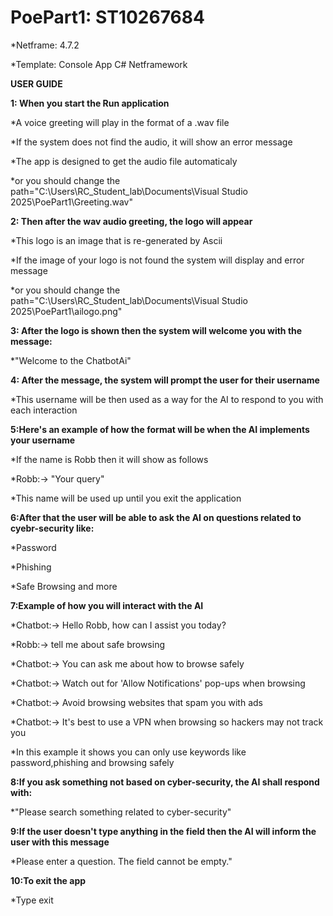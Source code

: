 # PoePart1: ST10267684

*Netframe: 4.7.2

*Template: Console App C# Netframework

**USER GUIDE**

**1: When you start the Run application**

*A voice greeting will play in the format of a .wav file

*If the system does not find the audio, it will show an error message

*The app is designed to get the audio file automaticaly

*or you should change the path="C:\Users\RC_Student_lab\Documents\Visual Studio 2025\PoePart1\Greeting.wav"


**2: Then after the wav audio greeting, the logo will appear**

*This logo is an image that is re-generated by Ascii

*If the image of your logo is not found the system will display and error message

*or you should change the path="C:\Users\RC_Student_lab\Documents\Visual Studio 2025\PoePart1\ailogo.png"

**3: After the logo is shown then the system will welcome you with the message:**

*"Welcome to the ChatbotAi"

**4: After the message, the system will prompt the user for their username**

*This username will be then used as a way for the AI to respond to you with each interaction

**5:Here's an example of how the format will be when the AI implements your username**

*If the name is Robb then it will show as follows

*Robb:-> "Your query"

*This name will be used up until you exit the application

**6:After that the user will be able to ask the AI on questions related to cyebr-security like:**

*Password

*Phishing

*Safe Browsing and more

**7:Example of how you will interact with the AI**

*Chatbot:-> Hello Robb, how can I assist you today?

*Robb:-> tell me about safe browsing

*Chatbot:-> You can ask me about how to browse safely

*Chatbot:-> Watch out for 'Allow Notifications' pop-ups when browsing

*Chatbot:-> Avoid browsing websites that spam you with ads

*Chatbot:-> It's best to use a VPN when browsing so hackers may not track you

*In this example it shows you can only use keywords like password,phishing and browsing safely

**8:If you ask something not based on cyber-security, the AI shall respond with:**

*"Please search something related to cyber-security"

**9:If the user doesn't type anything in the field then the AI will inform the user with this message**

*Please enter a question. The field cannot be empty."

**10:To exit the app**

*Type exit

